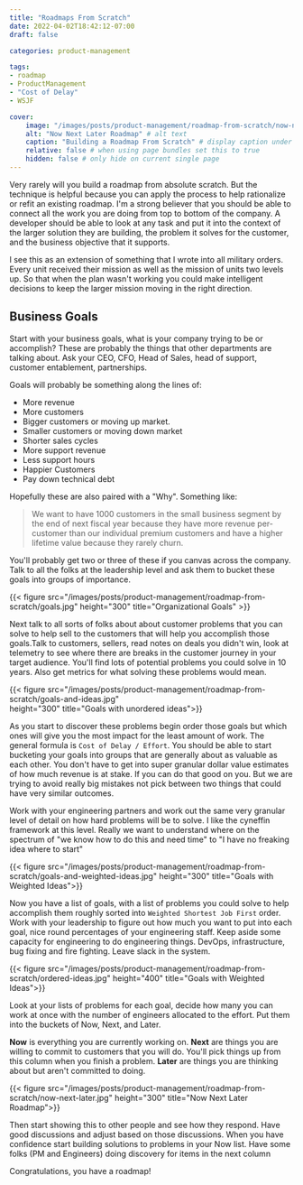 ```yaml
---
title: "Roadmaps From Scratch"
date: 2022-04-02T18:42:12-07:00
draft: false

categories: product-management

tags:
- roadmap
- ProductManagement
- "Cost of Delay"
- WSJF

cover:
    image: "/images/posts/product-management/roadmap-from-scratch/now-next-later.jpg" # image path/url
    alt: "Now Next Later Roadmap" # alt text
    caption: "Building a Roadmap From Scratch" # display caption under cover
    relative: false # when using page bundles set this to true
    hidden: false # only hide on current single page
---
```

Very rarely will you build a roadmap from absolute scratch. But the technique is helpful because you can apply the process to help rationalize or refit an existing roadmap. I'm a strong believer that you should be able to connect all the work you are doing from top to bottom of the company.  A developer should be able to look at any task and put it into the context of the larger solution they are building, the problem it solves for the customer, and the business objective that it supports.

I see this as an extension of something that I wrote into all military orders.  Every unit received their mission as well as the mission of units two levels up. So that when the plan wasn't working you could make intelligent decisions to keep the larger mission moving in the right direction.

## Business Goals
Start with your business goals, what is your company trying to be or accomplish? These are probably the things that other departments are talking about. Ask your CEO, CFO, Head of Sales, head of support, customer entablement, partnerships.

Goals will probably be something along the lines of:

* More revenue
* More customers
* Bigger customers or moving up market.
* Smaller customers or moving down market
* Shorter sales cycles
* More support revenue
* Less support hours
* Happier Customers
* Pay down technical debt

Hopefully these are also paired with a "Why".  Something like:

> We want to have 1000 customers in the small business segment by the end of next fiscal year because they have more revenue per-customer than our individual premium customers and have a higher lifetime value because they rarely churn.

You'll probably get two or three of these if you canvas across the company. Talk to all the folks at the leadership level and ask them to bucket these goals into groups of importance.


{{< figure src="/images/posts/product-management/roadmap-from-scratch/goals.jpg"  height="300"
title="Organizational Goals" >}}

Next talk to all sorts of folks about about customer problems that you can solve to help sell to the customers that will help you accomplish those goals.Talk to customers, sellers, read notes on deals you didn't win, look at telemetry to see where there are breaks in the customer journey in your target audience. You'll find lots of potential problems you could solve in 10 years. Also get metrics for what solving these problems would mean.

{{< figure src="/images/posts/product-management/roadmap-from-scratch/goals-and-ideas.jpg"  
height="300" 
title="Goals with unordered ideas">}}

As you start to discover these problems begin order those goals but which ones will give you the most impact for the least amount of work. The general formula is `Cost of Delay / Effort`. You should be able to start bucketing your goals into groups that are generally about as valuable as each other.  You don't have to get into super granular dollar value estimates of how much revenue is at stake. If you can do that good on you.  But we are trying to avoid really big mistakes not pick between two things that could have very similar outcomes.

Work with your engineering partners and work out the same very granular level of detail on how hard problems will be to solve. I like the cyneffin framework at this level.  Really we want to understand where on the spectrum of "we know how to do this and need time" to "I have no freaking idea where to start" 

{{< figure src="/images/posts/product-management/roadmap-from-scratch/goals-and-weighted-ideas.jpg"  height="300" title="Goals with Weighted Ideas">}}

Now you have a list of goals, with a list of problems you could solve to help accomplish them roughly sorted into `Weighted Shortest Job First` order. Work with your leadership to figure out how much you want to put into each goal, nice round percentages of your engineering staff.  Keep aside some capacity for engineering to do engineering things. DevOps, infrastructure, bug fixing and fire fighting.  Leave slack in the system. 

{{< figure src="/images/posts/product-management/roadmap-from-scratch/ordered-ideas.jpg"  height="400" title="Goals with Weighted Ideas">}}
 

Look at your lists of problems for each goal, decide how many you can work at once with the number of engineers allocated to the effort. Put them into the buckets of Now, Next, and Later.

**Now** is everything you are currently working on.
**Next** are things you are willing to commit to customers that you will do. You'll pick things up from this column when you finish a problem.
**Later** are things you are thinking about but aren't committed to doing. 

{{< figure src="/images/posts/product-management/roadmap-from-scratch/now-next-later.jpg"  height="300" title="Now Next Later Roadmap">}}

Then start showing this to other people and see how they respond. Have good discussions and adjust based on those discussions. When you have confidence start building solutions to problems in your Now list. Have some folks (PM and Engineers) doing discovery for items in the next column

Congratulations, you have a roadmap!